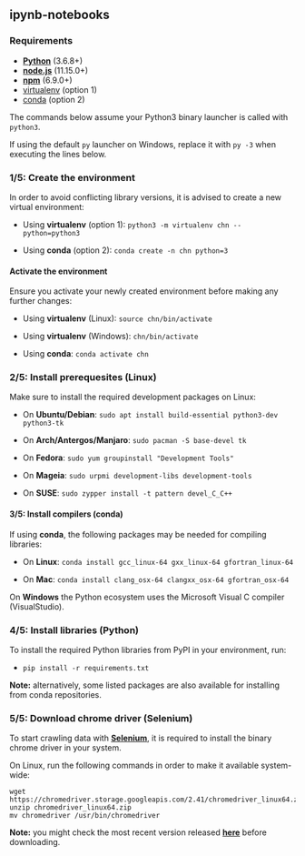 ipynb-notebooks
---

### Requirements

* **[Python](https://www.python.org/downloads/)** (3.6.8+)
* **[node.js](https://nodejs.org/en/)** (11.15.0+)
* **[npm](https://www.npmjs.com/get-npm)** (6.9.0+)
* [virtualenv](https://pypi.org/project/virtualenv/) (option 1)
* [conda](https://docs.conda.io/en/latest/miniconda.html) (option 2)

The commands below assume your Python3 binary launcher is called with ```python3```.

If using the default ```py``` launcher on Windows, replace it with ```py -3``` when executing the lines below.

### 1/5: Create the environment

In order to avoid conflicting library versions, it is advised to create a new virtual environment:

* Using **virtualenv** (option 1): ```python3 -m virtualenv chn --python=python3```

* Using **conda** (option 2): ```conda create -n chn python=3```

#### Activate the environment

Ensure you activate your newly created environment before making any further changes:

* Using **virtualenv** (Linux): ```source chn/bin/activate```

* Using **virtualenv** (Windows): ```chn/bin/activate```

* Using **conda**: ```conda activate chn```

### 2/5: Install prerequesites (Linux)

Make sure to install the required development packages on Linux:

* On **Ubuntu/Debian**: ```sudo apt install build-essential python3-dev python3-tk```

* On **Arch/Antergos/Manjaro**: ```sudo pacman -S base-devel tk```

* On **Fedora**: ```sudo yum groupinstall "Development Tools"```

* On **Mageia**: ```sudo urpmi development-libs development-tools```

* On **SUSE**: ```sudo zypper install -t pattern devel_C_C++```

#### 3/5: Install compilers (conda)

If using **conda**, the following packages may be needed for compiling libraries:

* On **Linux**: ```conda install gcc_linux-64 gxx_linux-64 gfortran_linux-64```

* On **Mac**: ```conda install clang_osx-64 clangxx_osx-64 gfortran_osx-64```

On **Windows** the Python ecosystem uses the Microsoft Visual C compiler (VisualStudio).

### 4/5: Install libraries (Python)

To install the required Python libraries from PyPI in your environment, run:

* ```pip install -r requirements.txt```

**Note:** alternatively, some listed packages are also available for installing from conda repositories.

### 5/5: Download chrome driver (Selenium)

To start crawling data with **[Selenium](https://www.seleniumhq.org/)**, it is required to install the binary chrome driver in your system.

On Linux, run the following commands in order to make it available system-wide:

```
wget https://chromedriver.storage.googleapis.com/2.41/chromedriver_linux64.zip
unzip chromedriver_linux64.zip
mv chromedriver /usr/bin/chromedriver
```

**Note:** you might check the most recent version released **[here](https://chromedriver.storage.googleapis.com/index.html)** before downloading.